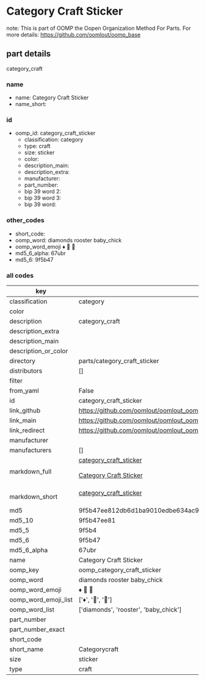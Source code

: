 # Category Craft Sticker  

note: This is part of OOMP the Oopen Organization Method For Parts. For more details: https://github.com/oomlout/oomp_base

##  part details
  



category_craft



### name
* name: Category Craft Sticker
* name_short: 
### id
* oomp_id: category_craft_sticker
  * classification: category
  * type: craft
  * size: sticker
  * color: 
  * description_main: 
  * description_extra: 
  * manufacturer: 
  * part_number: 
  * bip 39 word 2: 
  * bip 39 word 3: 
  * bip 39 word: 

### other_codes
* short_code: 
* oomp_word: diamonds rooster baby_chick
* oomp_word_emoji :diamonds: :rooster: :baby_chick:
* md5_6_alpha: 67ubr
* md5_6: 9f5b47









### all codes 
| key | value |  
| --- | --- |  
| classification | category |  
| color |  |  
| description | category_craft |  
| description_extra |  |  
| description_main |  |  
| description_or_color |   |  
| directory | parts/category_craft_sticker |  
| distributors | [] |  
| filter |  |  
| from_yaml | False |  
| id | category_craft_sticker |  
| link_github | https://github.com/oomlout/oomlout_oomp_version_1_messy/tree/main/parts/category_craft_sticker |  
| link_main | https://github.com/oomlout/oomlout_oomp_version_1_messy/tree/main/parts/category_craft_sticker |  
| link_redirect | https://github.com/oomlout/oomlout_oomp_version_1_messy/tree/main/parts/category_craft_sticker |  
| manufacturer |  |  
| manufacturers | [] |  
| markdown_full | [category_craft_sticker](none)<br>[](none)<br>[Category Craft Sticker](none)<br><br> |  
| markdown_short | [category_craft_sticker](none)<br><br> |  
| md5 | 9f5b47ee812db6d1ba9010edbe634ac9 |  
| md5_10 | 9f5b47ee81 |  
| md5_5 | 9f5b4 |  
| md5_6 | 9f5b47 |  
| md5_6_alpha | 67ubr |  
| name | Category Craft Sticker |  
| oomp_key | oomp_category_craft_sticker |  
| oomp_word | diamonds rooster baby_chick |  
| oomp_word_emoji | :diamonds: :rooster: :baby_chick: |  
| oomp_word_emoji_list | [':diamonds:', ':rooster:', ':baby_chick:'] |  
| oomp_word_list | ['diamonds', 'rooster', 'baby_chick'] |  
| part_number |  |  
| part_number_exact |  |  
| short_code |  |  
| short_name | Categorycraft |  
| size | sticker |  
| type | craft |  
